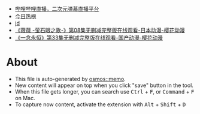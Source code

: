 - [哔哩哔哩直播，二次元弹幕直播平台](https://live.bilibili.com/22625025)
- [今日热榜](https://tophub.today/c/news)
- [jd](http://172.19.6.150:5700/login)
- [《薇薇 -萤石眼之歌-》第08集无删减完整版在线观看-日本动漫-樱花动漫](http://www.sqynyl.com/p/12494-1-8.html)
- [《一念永恒》第33集无删减完整版在线观看-国产动漫-樱花动漫](http://www.sqynyl.com/p/12278-3-33.html)

# About

- This file is auto-generated by [osmos::memo](https://github.com/osmoscraft/osmosmemo).
- New content will appear on top when you click "save" button in the tool.
- When this file gets longer, you can search use <kbd>Ctrl</kbd> + <kbd>F</kbd>, or <kbd>Command</kbd> + <kbd>F</kbd> on Mac.
- To capture now content, activate the extension with <kbd>Alt</kbd> + <kbd>Shift</kbd> + <kbd>D</kbd>
